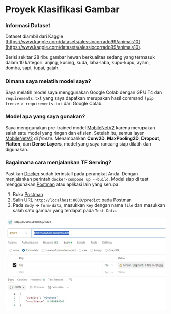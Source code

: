 # Proyek Klasifikasi Gambar

### Informasi Dataset

Dataset diambil dari Kaggle [https://www.kaggle.com/datasets/alessiocorrado99/animals10](https://www.kaggle.com/datasets/alessiocorrado99/animals10).

Berisi sekitar 28 ribu gambar hewan berkualitas sedang yang termasuk dalam 10 kategori: anjing, kucing, kuda, laba-laba, kupu-kupu, ayam, domba, sapi, tupai, gajah.

### Dimana saya melatih model saya?

Saya melatih model saya menggunakan Google Colab dengan GPU T4 dan `requirements.txt` yang saya dapatkan merupakan hasil command `!pip freeze > requirements.txt` dari Google Colab.

### Model apa yang saya gunakan?

Saya menggunakan pre-trained model [MobileNetV2](https://keras.io/api/applications/mobilenet/) karena merupakan salah satu model yang ringan dan efisien. Setelah itu, semua layer [MobileNetV2](https://keras.io/api/applications/mobilenet/) di *freeze*. Menambahkan **Conv2D**, **MaxPooling2D**, **Dropout**, **Flatten**, dan **Dense Layers**, model yang saya rancang siap dilatih dan digunakan.

### Bagaimana cara menjalankan TF Serving?

Pastikan [Docker](https://www.docker.com/) sudah terinstall pada perangkat Anda. Dengan menjalankan perintah `docker-compose up --build`. Model siap di test menggunakan [Postman](https://www.postman.com/) atau aplikasi lain yang serupa.

1. Buka [Postman](https://www.postman.com/)
2. Salin URL `http://localhost:8000/predict` pada [Postman](https://www.postman.com/)
3. Pada `Body` -> `form-data`, masukkan `Key` dengan nama `file` dan masukkan salah satu gambar yang terdapat pada `Test Data`.

![Contoh](Screenshot/1.jpg)
